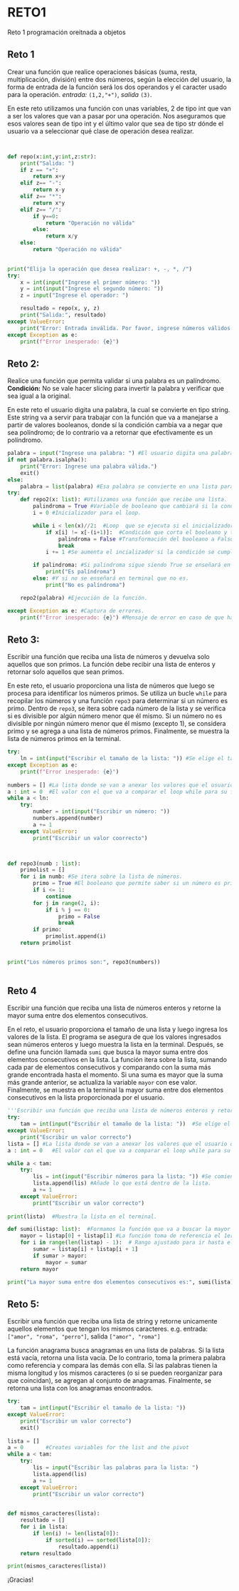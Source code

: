 # RETO1
Reto 1 programación oreitnada a objetos

## Reto 1
Crear una función que realice operaciones básicas (suma, resta, multiplicación, división) entre dos números, según la elección del usuario, la forma de entrada de la función será los dos operandos y el caracter usado para la operación. *entrada:* `(1,2,"+")`, *salida* `(3)`.

En este reto utilizamos una función con unas variables, 2 de tipo int que van a ser los valores que van a pasar por una operación. Nos aseguramos que esos valores sean de tipo int y el último valor que sea de tipo str dónde el usuario va a seleccionar qué clase de operación desea realizar. 
```python


def repo(x:int,y:int,z:str):
    print("Salida: ")
    if z == "+":
        return x+y
    elif z== "-":
        return x-y
    elif z== "*":
        return x*y
    elif z== "/":
        if y==0:
            return "Operación no válida"
        else:
            return x/y
    else:
        return "Operación no válida"
    

print("Elija la operación que desea realizar: +, -, *, /")
try:
    x = int(input("Ingrese el primer número: "))
    y = int(input("Ingrese el segundo número: "))
    z = input("Ingrese el operador: ")

    resultado = repo(x, y, z)
    print("Salida:", resultado)
except ValueError:
    print("Error: Entrada inválida. Por favor, ingrese números válidos.")
except Exception as e:
    print(f"Error inesperado: {e}")
```

## Reto 2:
Realice una función que permita validar si una palabra es un palíndromo. **Condición:** No se vale hacer slicing para invertir la palabra y verificar que sea igual a la original.

En este reto el usuario digita una palabra, la cual se convierte en tipo string. Este string va a servir para trabajar con la función que va a manejarse a partir de valores booleanos, donde sí la condición cambia va a negar que sea políndromo; de lo contrario va a retornar que efectivamente es un políndromo. 
```python 
palabra = input("Ingrese una palabra: ") #El usuario digita una palabra. 
if not palabra.isalpha():
    print("Error: Ingrese una palabra válida.")
    exit()
else:
    palabra = list(palabra) #Esa palabra se convierte en una lista para poder acceder a ella luego.  
try:
    def repo2(x: list): #Utilizamos una función que recibe una lista.
        palindroma = True #Variable de booleano que cambiará si la condición de palindroma no se cumple.
        i = 0 #Inicializador para el loop.

        while i < len(x)//2:  #Loop  que se ejecuta si el inicializador es menor a la mitad de la longitud de la lista.
            if x[i] != x[-(i+1)]:  #Condición que corta el booleano y transforma el booleano si al leer los caracteres desde adelante y desde atrás no coinciden.
                palindroma = False #Transformación del booleano a Falso si no cumple la idea de palindromo.
                break 
            i += 1 #Se aumenta el incializador si la condición se cumple.

        if palindroma: #Si palindroma sigue siendo True se enseñará en la terminal.
            print("Es palíndroma")
        else: #Y si no se enseñará en terminal que no es.
            print("No es palíndroma")

    repo2(palabra) #Ejecución de la función.

except Exception as e: #Captura de errores.
    print(f"Error inesperado: {e}") #Mensaje de error en caso de que haya un error inesperado. 
```

## Reto 3: 
Escribir una función que reciba una lista de números y devuelva solo aquellos que son primos. La función debe recibir una lista de enteros y retornar solo aquellos que sean primos.

En este reto, el usuario proporciona una lista de números que luego se procesa para identificar los números primos. Se utiliza un bucle `while` para recopilar los números y una función `repo3` para determinar si un número es primo. Dentro de `repo3`, se itera sobre cada número de la lista y se verifica si es divisible por algún número menor que él mismo. Si un número no es divisible por ningún número menor que él mismo (excepto 1), se considera primo y se agrega a una lista de números primos. Finalmente, se muestra la lista de números primos en la terminal.

```python 
try:
    ln = int(input("Escribir el tamaño de la lista: ")) #Se elige el tamaño de la lista.
except Exception as e:
    print(f"Error inesperado: {e}")
    
numbers = [] #La lista donde se van a anexar los valores que el usuario desee posteriormente.
a : int = 0  #El valor con el que va a comparar el loop while para su funcionamiento.
while a < ln:
    try:
        number = int(input("Escribir un número: "))
        numbers.append(number)
        a += 1
    except ValueError:
        print("Escribir un valor coorrecto")



def repo3(numb : list):
    primolist = []
    for i in numb: #Se itera sobre la lista de números.
        primo = True #El booleano que permite saber si un número es primo o no.
        if i <= 1:
            continue
        for j in range(2, i):
            if i % j == 0:
                primo = False
                break
        if primo:
            primolist.append(i)
    return primolist


print("Los números primos son:", repo3(numbers))
  


```

## Reto 4
Escribir una función que reciba una lista de números enteros y retorne la mayor suma entre dos elementos consecutivos.

En el reto, el usuario proporciona el tamaño de una lista y luego ingresa los valores de la lista. El programa se asegura de que los valores ingresados sean números enteros y luego muestra la lista en la terminal. Después, se define una función llamada `sumi` que busca la mayor suma entre dos elementos consecutivos en la lista. La función itera sobre la lista, sumando cada par de elementos consecutivos y comparando con la suma más grande encontrada hasta el momento. Si una suma es mayor que la suma más grande anterior, se actualiza la variable `mayor` con ese valor. Finalmente, se muestra en la terminal la mayor suma entre dos elementos consecutivos en la lista proporcionada por el usuario.

```python
'''Escribir una función que reciba una lista de números enteros y retorne la mayor suma entre dos elementos consecutivos.'''
try:
    tam = int(input("Escribir el tamaño de la lista: "))  #Se elige el tamaño de la lista.
except ValueError:
    print("Escribir un valor correcto")
lista = [] #La lista donde se van a anexar los valores que el usuario desee posteriormente.
a : int = 0   #El valor con el que va a comparar el loop while para su funcionamiento.

while a < tam:
    try:
        lis = int(input("Escribir números para la lista: ")) #Se comienzan a escribir los valores de la lista.
        lista.append(lis) #Añade lo que está dentro de la lista.
        a += 1
    except ValueError:
        print("Escribir un valor correcto")    
    
print(lista)  #Muestra la lista en el terminal.

def sumi(listap: list):  #Formamos la función que va a buscar la mayor suma de dos consecutivos.
    mayor = listap[0] + listap[1] #La función toma de referencia el 1er y 2do valor de la lista del usuario.
    for i in range(len(listap) - 1):  # Rango ajustado para ir hasta el penúltimo elemento
        sumar = listap[i] + listap[i + 1]
        if sumar > mayor:
            mayor = sumar
    return mayor

print("La mayor suma entre dos elementos consecutivos es:", sumi(lista))

  ```

## Reto 5:
Escribir una función que reciba una lista de string y retorne unicamente aquellos elementos que tengan los mismos caracteres. e.g. entrada: `["amor", "roma", "perro"]`, salida `["amor", "roma"]`

La función anagrama busca anagramas en una lista de palabras. Si la lista está vacía, retorna una lista vacía. De lo contrario, toma la primera palabra como referencia y compara las demás con ella. Si las palabras tienen la misma longitud y los mismos caracteres (o si se pueden reorganizar para que coincidan), se agregan al conjunto de anagramas. Finalmente, se retorna una lista con los anagramas encontrados.

```python
try:
    tam = int(input("Escribir el tamaño de la lista: "))
except ValueError:
    print("Escribir un valor correcto")
    exit()
    
lista = []
a = 0       #Creates variables for the list and the pivot
while a < tam:
    try:
        lis = input("Escribir las palabras para la lista: ")
        lista.append(lis)
        a += 1
    except ValueError:
        print("Escribir un valor correcto")
    

def mismos_caracteres(lista):
    resultado = []
    for i in lista:
        if len(i) != len(lista[0]):
            if sorted(i) == sorted(lista[0]):  
                resultado.append(i)
    return resultado

print(mismos_caracteres(lista))

```


¡Gracias!
